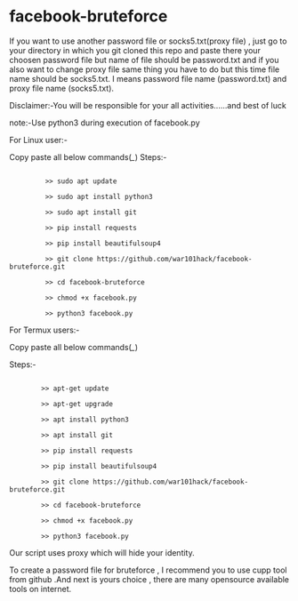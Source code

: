 # facebook-bruteforce
If you want to use another password file or socks5.txt(proxy file) , just go to your directory in which you git cloned this repo and paste there your choosen password file but name of file should be password.txt and if you also want to change proxy file same thing you have to do but this time file name should be socks5.txt. I means password file name (password.txt) and proxy file name (socks5.txt).


Disclaimer:-You will be responsible for your all activities......and best of luck

note:-Use python3 during execution of facebook.py

<h>For Linux user:-</h>

Copy paste all below commands(*_*)
Steps:-
```

         >> sudo apt update
         
         >> sudo apt install python3
         
         >> sudo apt install git
         
         >> pip install requests
         
         >> pip install beautifulsoup4
         
         >> git clone https://github.com/war101hack/facebook-bruteforce.git
         
         >> cd facebook-bruteforce
         
         >> chmod +x facebook.py
         
         >> python3 facebook.py 
```                                                                        

<h>For Termux users:-</h>

Copy paste all below commands(*_*)

Steps:-
```

        >> apt-get update
        
        >> apt-get upgrade
        
        >> apt install python3
        
        >> apt install git
        
        >> pip install requests
        
        >> pip install beautifulsoup4
        
        >> git clone https://github.com/war101hack/facebook-bruteforce.git
        
        >> cd facebook-bruteforce
        
        >> chmod +x facebook.py
        
        >> python3 facebook.py
```        
        
Our script uses proxy which will hide your identity.

To create a password file for bruteforce , I recommend you to use cupp tool from github .And next is yours choice , there are many opensource available tools on internet.
